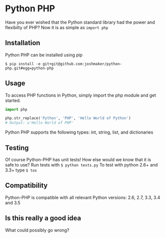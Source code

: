 # Python PHP
Have you ever wished that the Python standard library had the power and flexibilty of PHP? Now it is as simple as `import php`

## Installation
Python PHP can be installed using pip
```
$ pip install -e git+git@github.com:joshmaker/python-php.git#egg=python-php
```

## Usage
To access PHP functions in Python, simply import the php module and get started.
```python
import php

php.str_replace('Python', 'PHP', 'Hello World of Python')
# Output: u'Hello World of PHP'
```
Python PHP supports the following types: int, string, list, and dictionaries

## Testing
Of course Python-PHP has unit tests! How else would we know that it is safe to use? Run tests with `$ python tests.py`
To test with python 2.6+ and 3.3+ type `$ tox`

## Compatibility
Python-PHP is compatible with all relevant Python versions: 2.6, 2.7, 3.3, 3.4 and 3.5

## Is this really a good idea
What could possibly go wrong?
